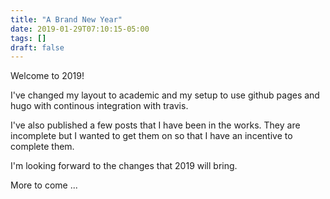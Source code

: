 ```yaml
---
title: "A Brand New Year"
date: 2019-01-29T07:10:15-05:00
tags: []
draft: false
---
```


Welcome to 2019!

I've changed my layout to academic and my setup to use github pages and hugo with continous integration with travis.

I've also published a few posts that I have been in the works. They are incomplete but I wanted to get them on so that I have an incentive to complete them.

I'm looking forward to the changes that 2019 will bring.

More to come ...